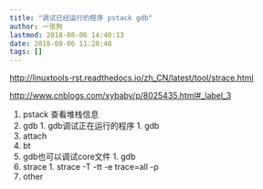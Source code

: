 ```yaml
---
title: "调试已经运行的程序 pstack gdb"
author: 一张狗
lastmod: 2018-08-06 14:40:13
date: 2018-08-06 11:28:48
tags: []
---
```



http://linuxtools-rst.readthedocs.io/zh_CN/latest/tool/strace.html

http://www.cnblogs.com/xybaby/p/8025435.html#_label_3

1. pstack 查看堆栈信息
2. gdb 1. gdb调试正在运行的程序 1. gdb
2. attach <pid>
3. bt
2. gdb也可以调试core文件 1. gdb <program> <core dump file>
3. strace 1. strace -T -tt -e trace=all -p <pid>
4. other


